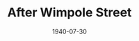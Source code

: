 ---
title: After Wimpole Street
date: 1940-07-30
opening_date: 1940-07-30
closing_date: 1940-08-02
layout: productions
playbill:
Theatre: Theatre Jacksonville
Venue: Little Theatre
cast:
- Robert Browning: Edward J. Crowley
- Leopold: Elmo Lehman
- Rupert Hausman: John Temple Gilmer
- Lily Wilson: Kitty Barnett
- Elizabeth Barret Browning: Martha Livesay
- Madame Ilka: Mathielda Funke
- Fanny Kemble: Patty Frederick
- Alessandro Righi: Pol Delgado
- Herself: Slush
- Mrs. Whitney Tillinghaste: Virginia Matthews
crew:
- Director: Edward J. Crowley
- Assistant to Director: Elsie Behner
- Props: Elsie Behner
- Wardrobe Mistress: Emma Horn
- Stage Manager: Walter Edwards
- Make-up: Harriet Allyn
- Crew Assistant:
  - Elma Jean Hendren
  - Elmo Lehman
  - John Temple Gilmer
  - Mary Courtney
  - Robert Krell
understudies:
orchestra:
---